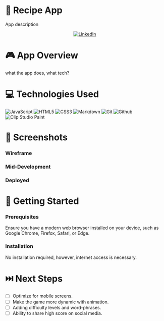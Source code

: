 <div id="header" align="center" alt="banner image">

 <!-- TODO: header image here -->

</div>


📝 Recipe App
============
App description

<div id="description" align="center">

 
<!-- TODO: put Heroku link here -->
<!-- ### [CLICK TO PLAY](https://paulcorpuz.github.io/spaceman-game/) -->

<a href='https://www.linkedin.com/in/paulcorpuzseattle/' target="_blank"><img alt='LinkedIn' src='https://img.shields.io/badge/Paul_Corpuz-100000?style=flat&logo=LinkedIn&logoColor=white&labelColor=0077b5&color=0077b5'/></a>

</div>


🎮 App Overview
============
what the app does, what tech? 
<!-- TODO: developed using HTML, CSS, and Vanilla JavaScript -->


💻 Technologies Used
==============
<!-- TODO: update these when you're done  -->

![JavaScript](https://img.shields.io/badge/-JavaScript-05122A?style=flat&logo=javascript)
![HTML5](https://img.shields.io/badge/-HTML5-05122A?style=flat&logo=html5)
![CSS3](https://img.shields.io/badge/-CSS-05122A?style=flat&logo=css3)
![Markdown](https://img.shields.io/badge/-Markdown-05122A?style=flat&logo=markdown)
![Git](https://img.shields.io/badge/-Git-05122A?style=flat&logo=git)
![Github](https://img.shields.io/badge/-GitHub-05122A?style=flat&logo=github)
<a target="_blank"><img alt='Clip Studio Paint' src='https://img.shields.io/badge/Clip_Studio Paint-100000?style=flat&logo=Clip Studio Paint&logoColor=white&labelColor=333333&color=333333'/></a>


📸 Screenshots
==============
### Wireframe
<!-- FIXME: add in wireframe -->

### Mid-Development

<!-- FIXME: add in wireframe -->

### Deployed
<!-- FIXME: add in wireframe -->


🔧 Getting Started 
============

### Prerequisites
Ensure you have a modern web browser installed on your device, such as Google Chrome, Firefox, Safari, or Edge.

### Installation
No installation required, however, internet access is necessary.


⏭️ Next Steps
============
- [ ] Optimize for mobile screens.
- [ ] Make the game more dynamic with animation.
- [ ] Adding difficulty levels and word-phrases.
- [ ] Ability to share high score on social media.